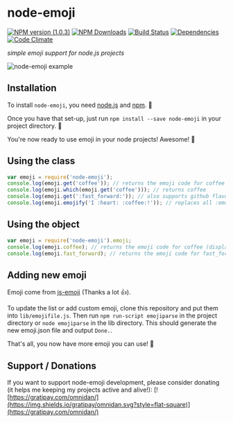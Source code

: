 # node-emoji

[![NPM version (1.0.3)](https://img.shields.io/npm/v/node-emoji.svg?style=flat-square)](https://www.npmjs.com/package/node-emoji) [![NPM Downloads](https://img.shields.io/npm/dm/node-emoji.svg?style=flat-square)](https://www.npmjs.com/package/node-emoji) [![Build Status](https://img.shields.io/travis/omnidan/node-emoji/master.svg?style=flat-square)](https://travis-ci.org/omnidan/node-emoji) [![Dependencies](https://img.shields.io/david/omnidan/node-emoji.svg?style=flat-square)](https://david-dm.org/omnidan/node-emoji) [![Code Climate](https://img.shields.io/codeclimate/github/omnidan/node-emoji.svg?style=flat-square)](https://codeclimate.com/github/omnidan/node-emoji)

_simple emoji support for node.js projects_

![node-emoji example](http://i.imgur.com/RgFj97V.png) 

## Installation
To install `node-emoji`, you need [node.js](http://nodejs.org/) and [npm](https://github.com/npm/npm#super-easy-install). :rocket:

Once you have that set-up, just run `npm install --save node-emoji` in your project directory. :ship:

You're now ready to use emoji in your node projects! Awesome! :metal:

## Using the class
```javascript
var emoji = require('node-emoji');
console.log(emoji.get('coffee')); // returns the emoji code for coffee (displays emoji on terminals that support it)
console.log(emoji.which(emoji.get('coffee'))); // returns coffee
console.log(emoji.get(':fast_forward:')); // also supports github flavored markdown emoji (http://www.emoji-cheat-sheet.com/)
console.log(emoji.emojify('I :heart: :coffee:!')); // replaces all :emoji: with the actual emoji, in this case: returns "I ❤️ ☕️!"
```

## Using the object
```javascript
var emoji = require('node-emoji').emoji;
console.log(emoji.coffee); // returns the emoji code for coffee (displays emoji on terminals that support it)
console.log(emoji.fast_forward); // returns the emoji code for fast_forward (displays emoji on terminals that support it)
```

## Adding new emoji
Emoji come from [js-emoji](https://github.com/iamcal/js-emoji/blob/master/emoji.js#L164-L1010) (Thanks a lot :thumbsup:).

To update the list or add custom emoji, clone this repository and put them into `lib/emojifile.js`.
Then run `npm run-script emojiparse` in the project directory or `node emojiparse` in the lib directory.
This should generate the new emoji.json file and output `Done.`.

That's all, you now have more emoji you can use! :clap:

## Support / Donations
If you want to support node-emoji development, please consider donating (it helps me keeping my projects active and alive!): [![https://gratipay.com/omnidan/](https://img.shields.io/gratipay/omnidan.svg?style=flat-square)](https://gratipay.com/omnidan/)
